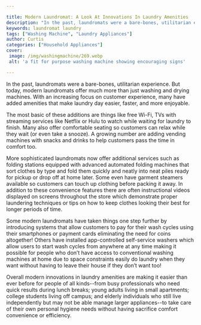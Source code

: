 ```yaml
---

title: Modern Laundromat: A Look At Innovations In Laundry Amenities
description: "In the past, laundromats were a bare-bones, utilitarian experience. But today, modern laundromats offer much more than just washin...you wont regret reading on"
keywords: laundromat laundry
tags: ["Washing Machine", "Laundry Appliances"]
author: Curtis
categories: ["Household Appliances"]
cover: 
 image: /img/washingmachine/269.webp
 alt: 'a fit for purpose washing machine showing encouraging signs'

---
```


In the past, laundromats were a bare-bones, utilitarian experience. But today, modern laundromats offer much more than just washing and drying machines. With an increasing focus on customer experience, many have added amenities that make laundry day easier, faster, and more enjoyable. 

The most basic of these additions are things like free Wi-Fi, TVs with streaming services like Netflix or Hulu to watch while waiting for laundry to finish. Many also offer comfortable seating so customers can relax while they wait (or even take a snooze). A growing number are adding vending machines with snacks and drinks to help customers pass the time in comfort too. 

More sophisticated laundromats now offer additional services such as folding stations equipped with advanced automated folding machines that sort clothes by type and fold them quickly and neatly into neat piles ready for pickup or drop off at home later. Some even have garment steamers available so customers can touch up clothing before packing it away. In addition to these convenience features there are often instructional videos displayed on screens throughout the store which demonstrate proper laundering techniques or tips on how to keep clothes looking their best for longer periods of time. 

Some modern laundromats have taken things one step further by introducing systems that allow customers to pay for their wash cycles using their smartphones or payment cards eliminating the need for coins altogether! Others have installed app-controlled self-service washers which allow users to start wash cycles from anywhere at any time making it possible for people who don’t have access to conventional washing machines at home due to space constraints easily do laundry when they want without having to leave their house if they don’t want too! 

Overall modern innovations in laundry amenities are making it easier than ever before for people of all kinds--from busy professionals who need quick results during lunch breaks; young adults living in small apartments; college students living off campus; and elderly individuals who still live independently but may not be able manage larger appliances--to take care of their own personal hygiene needs without having sacrifice comfort convenience or efficiency.
